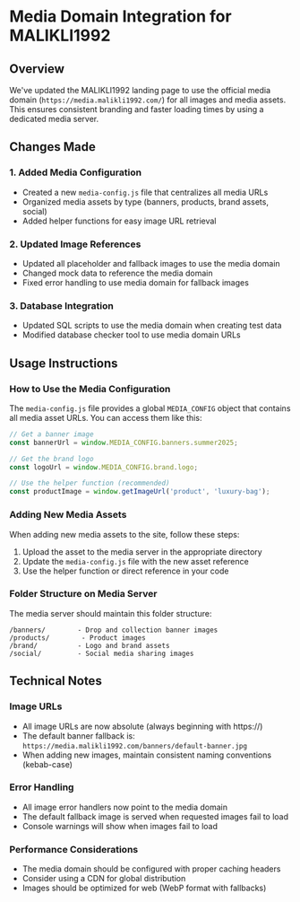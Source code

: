 # Media Domain Integration for MALIKLI1992

## Overview
We've updated the MALIKLI1992 landing page to use the official media domain (`https://media.malikli1992.com/`) for all images and media assets. This ensures consistent branding and faster loading times by using a dedicated media server.

## Changes Made

### 1. Added Media Configuration
- Created a new `media-config.js` file that centralizes all media URLs
- Organized media assets by type (banners, products, brand assets, social)
- Added helper functions for easy image URL retrieval

### 2. Updated Image References
- Updated all placeholder and fallback images to use the media domain
- Changed mock data to reference the media domain
- Fixed error handling to use media domain for fallback images

### 3. Database Integration
- Updated SQL scripts to use the media domain when creating test data
- Modified database checker tool to use media domain URLs

## Usage Instructions

### How to Use the Media Configuration
The `media-config.js` file provides a global `MEDIA_CONFIG` object that contains all media asset URLs. You can access them like this:

```javascript
// Get a banner image
const bannerUrl = window.MEDIA_CONFIG.banners.summer2025;

// Get the brand logo
const logoUrl = window.MEDIA_CONFIG.brand.logo;

// Use the helper function (recommended)
const productImage = window.getImageUrl('product', 'luxury-bag');
```

### Adding New Media Assets
When adding new media assets to the site, follow these steps:

1. Upload the asset to the media server in the appropriate directory
2. Update the `media-config.js` file with the new asset reference
3. Use the helper function or direct reference in your code

### Folder Structure on Media Server
The media server should maintain this folder structure:

```
/banners/        - Drop and collection banner images
/products/        - Product images
/brand/          - Logo and brand assets
/social/         - Social media sharing images
```

## Technical Notes

### Image URLs
- All image URLs are now absolute (always beginning with https://)
- The default banner fallback is: `https://media.malikli1992.com/banners/default-banner.jpg`
- When adding new images, maintain consistent naming conventions (kebab-case)

### Error Handling
- All image error handlers now point to the media domain
- The default fallback image is served when requested images fail to load
- Console warnings will show when images fail to load

### Performance Considerations
- The media domain should be configured with proper caching headers
- Consider using a CDN for global distribution
- Images should be optimized for web (WebP format with fallbacks)

